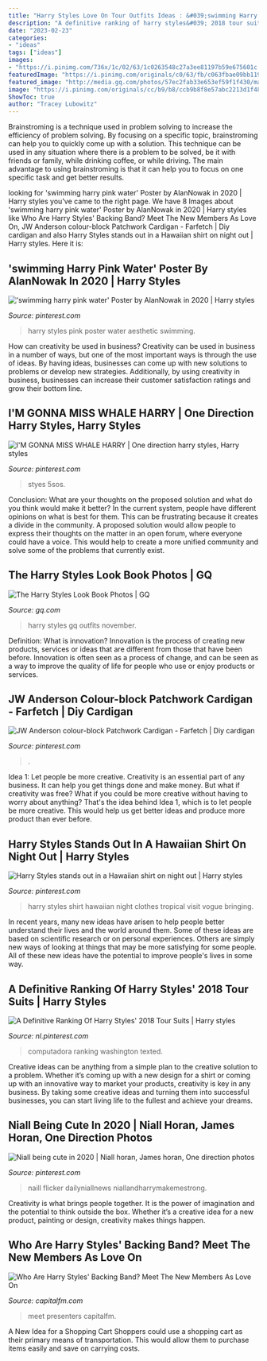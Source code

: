 ```yaml
---
title: "Harry Styles Love On Tour Outfits Ideas : &#039;swimming Harry Pink Water&#039; Poster By Alannowak In 2020"
description: "A definitive ranking of harry styles&#039; 2018 tour suits"
date: "2023-02-23"
categories:
- "ideas"
tags: ["ideas"]
images:
- "https://i.pinimg.com/736x/1c/02/63/1c0263548c27a3ee81197b59e675601c.jpg"
featuredImage: "https://i.pinimg.com/originals/c0/63/fb/c063fbae09bb1196e487ac81ed9bde9d.jpg"
featured_image: "http://media.gq.com/photos/57ec2fab33e653ef59f1f430/master/pass/Harry-Styles-Style-2015-11-13-15.jpg"
image: "https://i.pinimg.com/originals/cc/b9/b8/ccb9b8f8e57abc2213d1f481b21ceb19.jpg"
ShowToc: true
author: "Tracey Lubowitz"
---
```



Brainstroming is a technique used in problem solving to increase the efficiency of problem solving. By focusing on a specific topic, brainstroming can help you to quickly come up with a solution. This technique can be used in any situation where there is a problem to be solved, be it with friends or family, while drinking coffee, or while driving. The main advantage to using brainstroming is that it can help you to focus on one specific task and get better results.

	

		
looking for &#039;swimming harry pink water&#039; Poster by AlanNowak in 2020 | Harry styles you've came to the right page. We have 8 Images about &#039;swimming harry pink water&#039; Poster by AlanNowak in 2020 | Harry styles like Who Are Harry Styles&#039; Backing Band? Meet The New Members As Love On, JW Anderson colour-block Patchwork Cardigan - Farfetch | Diy cardigan and also Harry Styles stands out in a Hawaiian shirt on night out | Harry styles. Here it is:
		
    
## &#039;swimming Harry Pink Water&#039; Poster By AlanNowak In 2020 | Harry Styles

<img loading=lazy src="https://i.pinimg.com/736x/a9/54/56/a95456e73ef972e371c95eaebcd46a00.jpg" onerror="this.onerror=null;this.src='https://tse2.mm.bing.net/th?id=OIP.g5wdL_0Nt9Xa8EMs-6YrWAHaJK&amp;pid=15.1';" alt="&#039;swimming harry pink water&#039; Poster by AlanNowak in 2020 | Harry styles">

_Source: pinterest.com_

>harry styles pink poster water aesthetic swimming. 

	

How can creativity be used in business?
Creativity can be used in business in a number of ways, but one of the most important ways is through the use of ideas. By having ideas, businesses can come up with new solutions to problems or develop new strategies. Additionally, by using creativity in business, businesses can increase their customer satisfaction ratings and grow their bottom line.

    
## I&#039;M GONNA MISS WHALE HARRY | One Direction Harry Styles, Harry Styles

<img loading=lazy src="https://i.pinimg.com/736x/9f/0f/c9/9f0fc91d2d2751357287d494539e4298--whales-d-concert.jpg" onerror="this.onerror=null;this.src='https://tse4.mm.bing.net/th?id=OIP.iFcrtM3sk61jCqLUSR0UcgHaLH&amp;pid=15.1';" alt="I&#039;M GONNA MISS WHALE HARRY | One direction harry styles, Harry styles">

_Source: pinterest.com_

>styes 5sos. 

	

Conclusion: What are your thoughts on the proposed solution and what do you think would make it better?
In the current system, people have different opinions on what is best for them. This can be frustrating because it creates a divide in the community. A proposed solution would allow people to express their thoughts on the matter in an open forum, where everyone could have a voice. This would help to create a more unified community and solve some of the problems that currently exist.

    
## The Harry Styles Look Book Photos | GQ

<img loading=lazy src="http://media.gq.com/photos/57ec2fab33e653ef59f1f430/master/pass/Harry-Styles-Style-2015-11-13-15.jpg" onerror="this.onerror=null;this.src='https://tse4.mm.bing.net/th?id=OIP.etClUI_Jz-32mXQ8aUwx7gHaLG&amp;pid=15.1';" alt="The Harry Styles Look Book Photos | GQ">

_Source: gq.com_

>harry styles gq outfits november. 

	

Definition: What is innovation?
Innovation is the process of creating new products, services or ideas that are different from those that have been before. Innovation is often seen as a process of change, and can be seen as a way to improve the quality of life for people who use or enjoy products or services.

    
## JW Anderson Colour-block Patchwork Cardigan - Farfetch | Diy Cardigan

<img loading=lazy src="https://i.pinimg.com/originals/c0/63/fb/c063fbae09bb1196e487ac81ed9bde9d.jpg" onerror="this.onerror=null;this.src='https://tse1.mm.bing.net/th?id=OIP.juJUJHrwRk-nXrMxaEOv0gHaJ4&amp;pid=15.1';" alt="JW Anderson colour-block Patchwork Cardigan - Farfetch | Diy cardigan">

_Source: pinterest.com_

>. 

	

Idea 1: Let people be more creative.
Creativity is an essential part of any business. It can help you get things done and make money. But what if creativity was free? What if you could be more creative without having to worry about anything? That's the idea behind Idea 1, which is to let people be more creative. This would help us get better ideas and produce more product than ever before.

    
## Harry Styles Stands Out In A Hawaiian Shirt On Night Out | Harry Styles

<img loading=lazy src="https://i.pinimg.com/originals/cc/b9/b8/ccb9b8f8e57abc2213d1f481b21ceb19.jpg" onerror="this.onerror=null;this.src='https://tse2.mm.bing.net/th?id=OIP.SEI7jHmiCdvAmECtG8h-AAHaLH&amp;pid=15.1';" alt="Harry Styles stands out in a Hawaiian shirt on night out | Harry styles">

_Source: pinterest.com_

>harry styles shirt hawaiian night clothes tropical visit vogue bringing. 

	

In recent years, many new ideas have arisen to help people better understand their lives and the world around them. Some of these ideas are based on scientific research or on personal experiences. Others are simply new ways of looking at things that may be more satisfying for some people. All of these new ideas have the potential to improve people's lives in some way.

    
## A Definitive Ranking Of Harry Styles&#039; 2018 Tour Suits | Harry Styles

<img loading=lazy src="https://i.pinimg.com/736x/66/c0/6c/66c06c8692958c59f6ee7121069140ee.jpg" onerror="this.onerror=null;this.src='https://tse4.mm.bing.net/th?id=OIP.n5phl1_mrOuGi98DExjMywHaE8&amp;pid=15.1';" alt="A Definitive Ranking Of Harry Styles&#039; 2018 Tour Suits | Harry styles">

_Source: nl.pinterest.com_

>computadora ranking washington texted. 

	

Creative ideas can be anything from a simple plan to the creative solution to a problem. Whether it’s coming up with a new design for a shirt or coming up with an innovative way to market your products, creativity is key in any business. By taking some creative ideas and turning them into successful businesses, you can start living life to the fullest and achieve your dreams.

    
## Niall Being Cute In 2020 | Niall Horan, James Horan, One Direction Photos

<img loading=lazy src="https://i.pinimg.com/736x/1c/02/63/1c0263548c27a3ee81197b59e675601c.jpg" onerror="this.onerror=null;this.src='https://tse1.mm.bing.net/th?id=OIP.lKem-D0d1YwDrTEUOqVYHwHaK-&amp;pid=15.1';" alt="Niall being cute in 2020 | Niall horan, James horan, One direction photos">

_Source: pinterest.com_

>naill flicker dailyniallnews niallandharrymakemestrong. 

	

Creativity is what brings people together. It is the power of imagination and the potential to think outside the box. Whether it’s a creative idea for a new product, painting or design, creativity makes things happen.

    
## Who Are Harry Styles&#039; Backing Band? Meet The New Members As Love On

<img loading=lazy src="https://imgs.capitalfm.com/images/259564?width=1000&amp;crop=16_9&amp;signature=aJhVp9xZgWawS55TGY5FZT7y56M=" onerror="this.onerror=null;this.src='https://tse2.mm.bing.net/th?id=OIP.LmOoKjkZMi0mcD1sEyQVFwHaEK&amp;pid=15.1';" alt="Who Are Harry Styles&#039; Backing Band? Meet The New Members As Love On">

_Source: capitalfm.com_

>meet presenters capitalfm. 

	

A New Idea for a Shopping Cart
Shoppers could use a shopping cart as their primary means of transportation. This would allow them to purchase items easily and save on carrying costs.


